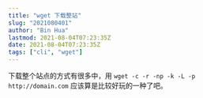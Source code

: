 ```yaml
---
title: "wget 下载整站"
slug: "2021080401"
author: "Bin Hua"
lastmod: 2021-08-04T07:23:35Z
date: 2021-08-04T07:23:35Z
tags: ["cli", "wget"]
---
```


下载整个站点的方式有很多中，用 `wget -c -r -np -k -L -p http://domain.com` 应该算是比较好玩的一种了吧。

